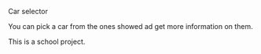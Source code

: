 Car selector

You can pick a car from the ones showed ad get more information on them.

This is a school project.